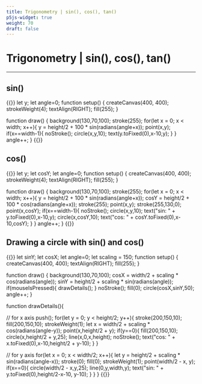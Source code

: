 ```yaml
---
title: Trigonometry | sin(), cos(), tan()
p5js-widget: true
weight: 70
draft: false
---
```


# Trigonometry | sin(), cos(), tan()

---

## sin()

{{<p5js autoplay=1 width="400" height="600">}}
let y;
let angle=0;
function setup() {
  createCanvas(400, 400);
  strokeWeight(4);
  textAlign(RIGHT);
  fill(255);
}

function draw() {
  background(130,70,100);
  stroke(255);
  for(let x = 0; x < width; x++){
    y = height/2 + 100 * sin(radians(angle+x));
    point(x,y);
    if(x==width-1){
      noStroke();
      circle(x,y,10);
      text(y.toFixed(0),x-10,y);
    }
  }
  angle++;
}
{{</p5js>}}

## cos()

{{<p5js autoplay=1 width="400" height="600">}}
let y;
let cosY;
let angle=0;
function setup() {
  createCanvas(400, 400);
  strokeWeight(4);
  textAlign(RIGHT);
  fill(255);
}

function draw() {
  background(130,70,100);
  stroke(255);
  for(let x = 0; x < width; x++){
    y = height/2 + 100 * sin(radians(angle+x));
    cosY = height/2 + 100 * cos(radians(angle+x));
    stroke(255);
    point(x,y);
    stroke(255,130,0);
    point(x,cosY);
    if(x==width-1){
      noStroke();
      circle(x,y,10);
      text("sin: " + y.toFixed(0),x-10,y);
      circle(x,cosY,10);
      text("cos: " + cosY.toFixed(0),x-10,cosY);
    }
  }
  angle++;
}
{{</p5js>}}

## Drawing a circle with sin() and cos()

{{<p5js autoplay=1 width="400" height="600">}}
let sinY;
let cosX;
let angle=0;
let scaling = 150;
function setup() {
  createCanvas(400, 400);
  textAlign(RIGHT);
  fill(255);
}

function draw() {
  background(130,70,100);
  cosX = width/2 + scaling * cos(radians(angle));
  sinY = height/2 + scaling * sin(radians(angle));
  if(mouseIsPressed){
    drawDetails();
  }
  noStroke();
  fill(0);
  circle(cosX,sinY,50);
  angle++;
}

function drawDetails(){
  
  // for x axis
  push();
  for(let y = 0; y < height/2; y++){
    stroke(200,150,10);
    fill(200,150,10);
    strokeWeight(1);
    let x = width/2 + scaling * cos(radians(angle-y));
    point(x,height/2 + y);
    if(y==0){
      fill(200,150,10);
      circle(x,height/2 + y,25);
      line(x,0,x,height);
      noStroke();
      text("cos: " + x.toFixed(0),x-10,height/2 + y-10);
    }
  }
  
  // for y axis
  for(let x = 0; x < width/2; x++){
    let y = height/2 + scaling * sin(radians(angle-x));
    stroke(0);
    fill(0);
    strokeWeight(1);
    point(width/2 - x, y);
    if(x==0){
      circle(width/2 - x,y,25);
      line(0,y,width,y);
      text("sin: " + y.toFixed(0),height/2-x-10, y-10);
    }
  }
}
{{</p5js>}}
